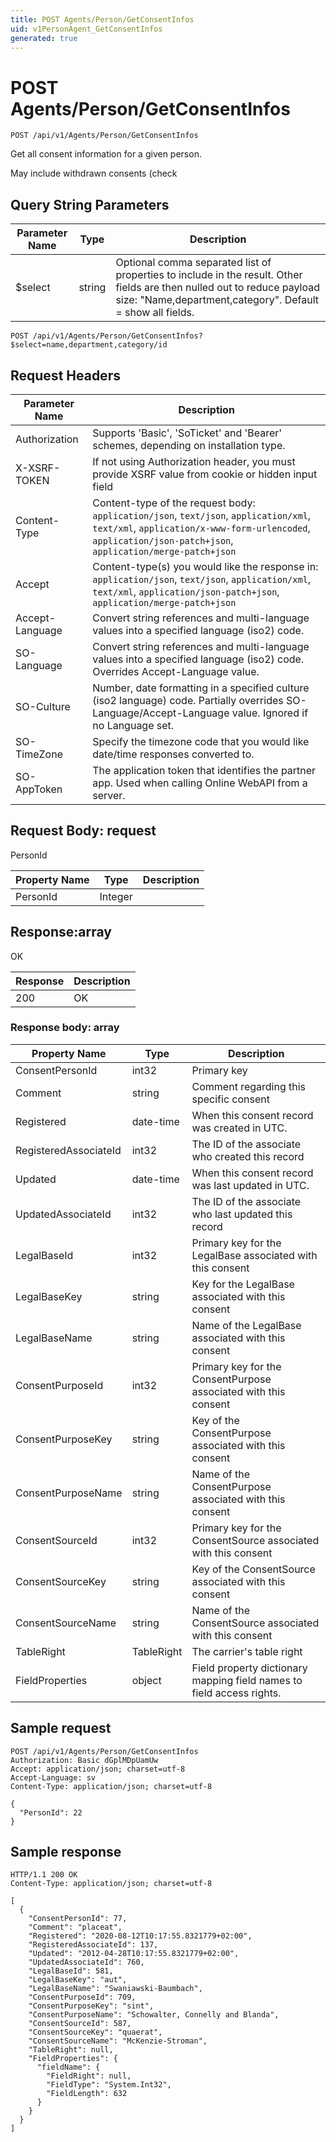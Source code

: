 ```yaml
---
title: POST Agents/Person/GetConsentInfos
uid: v1PersonAgent_GetConsentInfos
generated: true
---
```


# POST Agents/Person/GetConsentInfos

```http
POST /api/v1/Agents/Person/GetConsentInfos
```

Get all consent information for a given person.


May include withdrawn consents (check






## Query String Parameters

| Parameter Name | Type |  Description |
|----------------|------|--------------|
| $select | string |  Optional comma separated list of properties to include in the result. Other fields are then nulled out to reduce payload size: "Name,department,category". Default = show all fields. |

```http
POST /api/v1/Agents/Person/GetConsentInfos?$select=name,department,category/id
```


## Request Headers

| Parameter Name | Description |
|----------------|-------------|
| Authorization  | Supports 'Basic', 'SoTicket' and 'Bearer' schemes, depending on installation type. |
| X-XSRF-TOKEN   | If not using Authorization header, you must provide XSRF value from cookie or hidden input field |
| Content-Type | Content-type of the request body: `application/json`, `text/json`, `application/xml`, `text/xml`, `application/x-www-form-urlencoded`, `application/json-patch+json`, `application/merge-patch+json` |
| Accept         | Content-type(s) you would like the response in: `application/json`, `text/json`, `application/xml`, `text/xml`, `application/json-patch+json`, `application/merge-patch+json` |
| Accept-Language | Convert string references and multi-language values into a specified language (iso2) code. |
| SO-Language | Convert string references and multi-language values into a specified language (iso2) code. Overrides Accept-Language value. |
| SO-Culture | Number, date formatting in a specified culture (iso2 language) code. Partially overrides SO-Language/Accept-Language value. Ignored if no Language set. |
| SO-TimeZone | Specify the timezone code that you would like date/time responses converted to. |
| SO-AppToken | The application token that identifies the partner app. Used when calling Online WebAPI from a server. |

## Request Body: request 

PersonId 

| Property Name | Type |  Description |
|----------------|------|--------------|
| PersonId | Integer |  |

## Response:array

OK

| Response | Description |
|----------------|-------------|
| 200 | OK |

### Response body: array

| Property Name | Type |  Description |
|----------------|------|--------------|
| ConsentPersonId | int32 | Primary key |
| Comment | string | Comment regarding this specific consent |
| Registered | date-time | When this consent record was created  in UTC. |
| RegisteredAssociateId | int32 | The ID of the associate who created this record |
| Updated | date-time | When this consent record was last updated  in UTC. |
| UpdatedAssociateId | int32 | The ID of the associate who last updated this record |
| LegalBaseId | int32 | Primary key for the LegalBase associated with this consent |
| LegalBaseKey | string | Key for the LegalBase associated with this consent |
| LegalBaseName | string | Name of the LegalBase associated with this consent |
| ConsentPurposeId | int32 | Primary key for the ConsentPurpose associated with this consent |
| ConsentPurposeKey | string | Key of the ConsentPurpose associated with this consent |
| ConsentPurposeName | string | Name of the ConsentPurpose associated with this consent |
| ConsentSourceId | int32 | Primary key for the ConsentSource associated with this consent |
| ConsentSourceKey | string | Key of the ConsentSource associated with this consent |
| ConsentSourceName | string | Name of the ConsentSource associated with this consent |
| TableRight | TableRight | The carrier's table right |
| FieldProperties | object | Field property dictionary mapping field names to field access rights. |

## Sample request

```http!
POST /api/v1/Agents/Person/GetConsentInfos
Authorization: Basic dGplMDpUamUw
Accept: application/json; charset=utf-8
Accept-Language: sv
Content-Type: application/json; charset=utf-8

{
  "PersonId": 22
}
```

## Sample response

```http_
HTTP/1.1 200 OK
Content-Type: application/json; charset=utf-8

[
  {
    "ConsentPersonId": 77,
    "Comment": "placeat",
    "Registered": "2020-08-12T10:17:55.8321779+02:00",
    "RegisteredAssociateId": 137,
    "Updated": "2012-04-28T10:17:55.8321779+02:00",
    "UpdatedAssociateId": 760,
    "LegalBaseId": 581,
    "LegalBaseKey": "aut",
    "LegalBaseName": "Swaniawski-Baumbach",
    "ConsentPurposeId": 709,
    "ConsentPurposeKey": "sint",
    "ConsentPurposeName": "Schowalter, Connelly and Blanda",
    "ConsentSourceId": 587,
    "ConsentSourceKey": "quaerat",
    "ConsentSourceName": "McKenzie-Stroman",
    "TableRight": null,
    "FieldProperties": {
      "fieldName": {
        "FieldRight": null,
        "FieldType": "System.Int32",
        "FieldLength": 632
      }
    }
  }
]
```